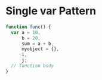 # Single var Pattern

```javascript
function func() {
  var a = 10,
      b = 20,
      sum = a + b,
      myobject = {},
      i,
      j;
  // function body
}
```

